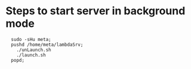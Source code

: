 # Steps to start server in background mode

      sudo -sHu meta;
      pushd /home/meta/lambdaSrv;
        ./unLaunch.sh
        ./launch.sh
      popd;
